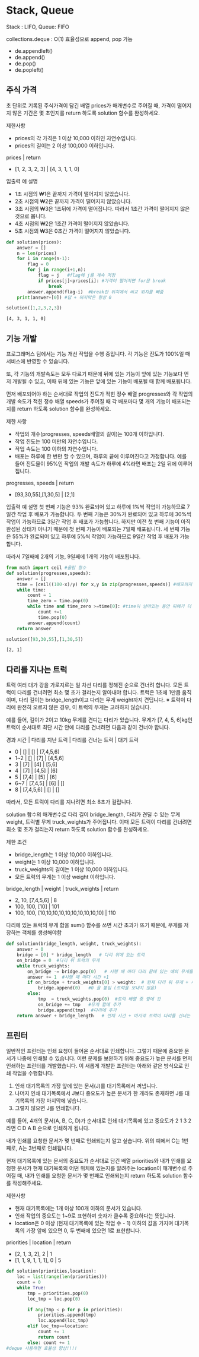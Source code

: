 
# Stack, Queue

Stack : LIFO, Queue: FIFO

collections.deque : O(1) 효율성으로 append, pop 가능
- de.appendleft()
- de.append()
- de.pop()
- de.popleft()

## 주식 가격

초 단위로 기록된 주식가격이 담긴 배열 prices가 매개변수로 주어질 때, 가격이 떨어지지 않은 기간은 몇 초인지를 return 하도록 solution 함수를 완성하세요. <br>

제한사항
- prices의 각 가격은 1 이상 10,000 이하인 자연수입니다.
- prices의 길이는 2 이상 100,000 이하입니다.

prices	|   return
- [1, 2, 3, 2, 3] |	[4, 3, 1, 1, 0]

입출력 예 설명
- 1초 시점의 ₩1은 끝까지 가격이 떨어지지 않았습니다.
- 2초 시점의 ₩2은 끝까지 가격이 떨어지지 않았습니다.
- 3초 시점의 ₩3은 1초뒤에 가격이 떨어집니다. 따라서 1초간 가격이 떨어지지 않은 것으로 봅니다.
- 4초 시점의 ₩2은 1초간 가격이 떨어지지 않았습니다.
- 5초 시점의 ₩3은 0초간 가격이 떨어지지 않았습니다.


```python
def solution(prices):
    answer = []
    n = len(prices)
    for i in range(n-1):
        flag = 0
        for j in range(i+1,n):
            flag = j   #flag에 j를 계속 저장
            if prices[j]<prices[i]: #가격이 떨어지면 for문 break
                break
        answer.append(flag-i)  #break한 위치에서 비교 위치를 빼줌
    print(answer+[0]) #답 + 마지막은 항상 0
```


```python
solution([1,2,3,2,3])
```

    [4, 3, 1, 1, 0]
    

## 기능 개발

프로그래머스 팀에서는 기능 개선 작업을 수행 중입니다. 각 기능은 진도가 100%일 때 서비스에 반영할 수 있습니다.

또, 각 기능의 개발속도는 모두 다르기 때문에 뒤에 있는 기능이 앞에 있는 기능보다 먼저 개발될 수 있고, 이때 뒤에 있는 기능은 앞에 있는 기능이 배포될 때 함께 배포됩니다.

먼저 배포되어야 하는 순서대로 작업의 진도가 적힌 정수 배열 progresses와 각 작업의 개발 속도가 적힌 정수 배열 speeds가 주어질 때 각 배포마다 몇 개의 기능이 배포되는지를 return 하도록 solution 함수를 완성하세요.

제한 사항
- 작업의 개수(progresses, speeds배열의 길이)는 100개 이하입니다.
- 작업 진도는 100 미만의 자연수입니다.
- 작업 속도는 100 이하의 자연수입니다.
- 배포는 하루에 한 번만 할 수 있으며, 하루의 끝에 이루어진다고 가정합니다. 예를 들어 진도율이 95%인 작업의 개발 속도가 하루에 4%라면 배포는 2일 뒤에 이루어집니다.

progresses,	speeds	|  return
- [93,30,55],[1,30,5]	|  [2,1]

입출력 예 설명
첫 번째 기능은 93% 완료되어 있고 하루에 1%씩 작업이 가능하므로 7일간 작업 후 배포가 가능합니다.
두 번째 기능은 30%가 완료되어 있고 하루에 30%씩 작업이 가능하므로 3일간 작업 후 배포가 가능합니다. 하지만 이전 첫 번째 기능이 아직 완성된 상태가 아니기 때문에 첫 번째 기능이 배포되는 7일째 배포됩니다.
세 번째 기능은 55%가 완료되어 있고 하루에 5%씩 작업이 가능하므로 9일간 작업 후 배포가 가능합니다.

따라서 7일째에 2개의 기능, 9일째에 1개의 기능이 배포됩니다.


```python
from math import ceil #올림 함수
def solution(progresses,speeds):
    answer = []
    time = [ceil((100-x)/y) for x,y in zip(progresses,speeds)] #배포까지 걸리는 기간
    while time:
        count = 1
        time_zero = time.pop(0)
        while time and time_zero >=time[0]: #time이 남아있는 동안 뒤에가 더 크면 count에 1 추가
            count +=1
            time.pop(0)
        answer.append(count)
    return answer
```


```python
solution([93,30,55],[1,30,5])
```




    [2, 1]



## 다리를 지나는 트럭

트럭 여러 대가 강을 가로지르는 일 차선 다리를 정해진 순으로 건너려 합니다. 모든 트럭이 다리를 건너려면 최소 몇 초가 걸리는지 알아내야 합니다. 트럭은 1초에 1만큼 움직이며, 다리 길이는 bridge_length이고 다리는 무게 weight까지 견딥니다.
※ 트럭이 다리에 완전히 오르지 않은 경우, 이 트럭의 무게는 고려하지 않습니다.

예를 들어, 길이가 2이고 10kg 무게를 견디는 다리가 있습니다. 무게가 [7, 4, 5, 6]kg인 트럭이 순서대로 최단 시간 안에 다리를 건너려면 다음과 같이 건너야 합니다.

경과 시간	|  다리를 지난 트럭	|  다리를 건너는 트럭	|  대기 트럭
- 0	 |  []	|  []	|  [7,4,5,6]
- 1~2	|  []	|  [7]	|  [4,5,6]
- 3	 | [7]	|  [4]	|  [5,6]
- 4	|  [7]	|  [4,5]	|  [6]
- 5	|  [7,4]	|  [5]	|  [6]
- 6~7	|  [7,4,5]	|  [6]	|  []
- 8	 |  [7,4,5,6]	|  []	|  []</ul>
따라서, 모든 트럭이 다리를 지나려면 최소 8초가 걸립니다.

solution 함수의 매개변수로 다리 길이 bridge_length, 다리가 견딜 수 있는 무게 weight, 트럭별 무게 truck_weights가 주어집니다. 이때 모든 트럭이 다리를 건너려면 최소 몇 초가 걸리는지 return 하도록 solution 함수를 완성하세요.

제한 조건
- bridge_length는 1 이상 10,000 이하입니다.
- weight는 1 이상 10,000 이하입니다.
- truck_weights의 길이는 1 이상 10,000 이하입니다.
- 모든 트럭의 무게는 1 이상 weight 이하입니다.

bridge_length	|  weight | truck_weights	|  return
- 2, 10, [7,4,5,6]  |	8
- 100, 100, [10]  |	101
- 100, 100, [10,10,10,10,10,10,10,10,10,10]	|  110

다리에 있는 트럭의 무게 합을 sum() 함수를 쓰면 시간 초과가 뜨기 때문에, 무게를 저장하는 객체를 생성해야함


```python
def solution(bridge_length, weight, truck_weights):
    answer = 0
    bridge = [0] * bridge_length   # 다리 위에 있는 트럭
    on_bridge = 0  #다리 위 트럭의 무게
    while truck_weights:
        on_bridge -= bridge.pop(0)   # 시행 때 마다 다리 끝에 있는 애의 무게를 빼줌
        answer += 1  #시행 때 마다 시간 +1
        if on_bridge + truck_weights[0] > weight:  # 현재 다리 위 무게 + 새로 올라갈 트럭 무게가 기준보다 높다면
            bridge.append(0)   #0 을 붙임 (트럭을 보내지 않음)
        else:
            tmp  = truck_weights.pop(0)  #트럭 배열 중 앞에 것
            on_bridge += tmp   #무게 합에 추가
            bridge.append(tmp)  #다리에 추가
    return answer + bridge_length   # 전체 시간 + 마지막 트럭이 다리를 건너는 시간
```

## 프린터

일반적인 프린터는 인쇄 요청이 들어온 순서대로 인쇄합니다. 그렇기 때문에 중요한 문서가 나중에 인쇄될 수 있습니다. 이런 문제를 보완하기 위해 중요도가 높은 문서를 먼저 인쇄하는 프린터를 개발했습니다. 이 새롭게 개발한 프린터는 아래와 같은 방식으로 인쇄 작업을 수행합니다.

1. 인쇄 대기목록의 가장 앞에 있는 문서(J)를 대기목록에서 꺼냅니다.
2. 나머지 인쇄 대기목록에서 J보다 중요도가 높은 문서가 한 개라도 존재하면 J를 대기목록의 가장 마지막에 넣습니다.
3. 그렇지 않으면 J를 인쇄합니다.


예를 들어, 4개의 문서(A, B, C, D)가 순서대로 인쇄 대기목록에 있고 중요도가 2 1 3 2 라면 C D A B 순으로 인쇄하게 됩니다.

내가 인쇄를 요청한 문서가 몇 번째로 인쇄되는지 알고 싶습니다. 위의 예에서 C는 1번째로, A는 3번째로 인쇄됩니다.

현재 대기목록에 있는 문서의 중요도가 순서대로 담긴 배열 priorities와 내가 인쇄를 요청한 문서가 현재 대기목록의 어떤 위치에 있는지를 알려주는 location이 매개변수로 주어질 때, 내가 인쇄를 요청한 문서가 몇 번째로 인쇄되는지 return 하도록 solution 함수를 작성해주세요.

제한사항
- 현재 대기목록에는 1개 이상 100개 이하의 문서가 있습니다.
- 인쇄 작업의 중요도는 1~9로 표현하며 숫자가 클수록 중요하다는 뜻입니다.
- location은 0 이상 (현재 대기목록에 있는 작업 수 - 1) 이하의 값을 가지며 대기목록의 가장 앞에 있으면 0, 두 번째에 있으면 1로 표현합니다.

priorities	|  location	|  return
- [2, 1, 3, 2], 2	|  1
- [1, 1, 9, 1, 1, 1], 0	|  5


```python
def solution(priorities,location):
    loc = list(range(len(priorities)))
    count = 0
    while True:
        tmp = priorities.pop(0)
        loc_tmp = loc.pop(0)

        if any(tmp < p for p in priorities):
            priorities.append(tmp)
            loc.append(loc_tmp)
        elif loc_tmp==location:
            count += 1
            return count
        else: count += 1
#deque 사용하면 효율성 향상!!!!
```
